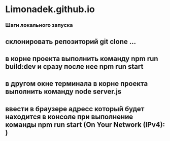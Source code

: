 # Limonadek.github.io

### Шаги локального запуска

## склонировать репозиторий git clone ...

## в корне проекта выполнить команду npm run build:dev и сразу после нее npm run start

## в другом окне терминала в корне проекта выполнить команду node server.js

## ввести в браузере адресс который будет находится в консоле при выполнение команды npm run start (On Your Network (IPv4): <adress>)